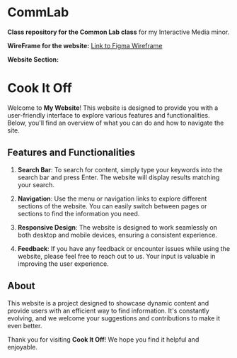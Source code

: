 # CommLab

**Class repository for the Common Lab class** for my Interactive Media minor.

**WireFrame for the website:** [Link to Figma Wireframe](https://www.figma.com/proto/JGmBWyeLjwR3sBIRziqhV5/Maisha-IM-HW-Wireframe-30-MFF?type=design&node-id=1-2&t=ItRdUIJIN2yOSgd5-1&scaling=min-zoom&page-id=0%3A1&mode=design)

**Website Section:**
# Cook It Off

Welcome to **My Website**! This website is designed to provide you with a user-friendly interface to explore various features and functionalities. Below, you'll find an overview of what you can do and how to navigate the site.

## Features and Functionalities

1. **Search Bar**: To search for content, simply type your keywords into the search bar and press Enter. The website will display results matching your search.

2. **Navigation**: Use the menu or navigation links to explore different sections of the website. You can easily switch between pages or sections to find the information you need.

3. **Responsive Design**: The website is designed to work seamlessly on both desktop and mobile devices, ensuring a consistent experience.

4. **Feedback**: If you have any feedback or encounter issues while using the website, please feel free to reach out to us. Your input is valuable in improving the user experience.

## About

This website is a project designed to showcase dynamic content and provide users with an efficient way to find information. It's constantly evolving, and we welcome your suggestions and contributions to make it even better.

Thank you for visiting **Cook It Off**! We hope you find it helpful and enjoyable.
